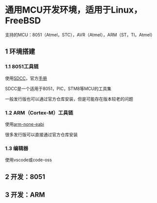 # 通用MCU开发环境，适用于Linux，FreeBSD

支持的MCU：8051（Atmel，STC），AVR（Atmel），ARM（ST，TI，Atmel）


## 1 环境搭建

### 1.1 8051工具链

使用[SDCC](http://sdcc.sourceforge.net/)，官方[手册](http://sdcc.sourceforge.net/doc/sdccman.pdf)

SDCC是一个适用于8051，PIC，STM8等MCU的工具集

一般发行版也可以通过官方仓库安装，但是可能存在版本较老的问题


### 1.2 ARM（Cortex-M）工具链

使用[arm-none-eabi](https://developer.arm.com/tools-and-software/open-source-software/developer-tools/gnu-toolchain/gnu-rm/downloads)

很多发行版可以直接通过官方仓库安装


### 1.3 编辑器

使用vscode或code-oss


## 2 开发：8051

## 3 开发：ARM

